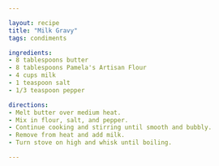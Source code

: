 ```yaml
---

layout: recipe
title: "Milk Gravy"
tags: condiments

ingredients:
- 8 tablespoons butter
- 8 tablespoons Pamela's Artisan Flour
- 4 cups milk
- 1 teaspoon salt
- 1/3 teaspoon pepper

directions:
- Melt butter over medium heat.
- Mix in flour, salt, and pepper.
- Continue cooking and stirring until smooth and bubbly.
- Remove from heat and add milk.
- Turn stove on high and whisk until boiling.

---
```

